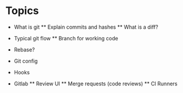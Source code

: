 # Topics

* What is git
** Explain commits and hashes
** What is a diff?

* Typical git flow
** Branch for working code
* Rebase?
* Git config
* Hooks
* Gitlab
** Review UI
** Merge requests (code reviews)
** CI Runners

